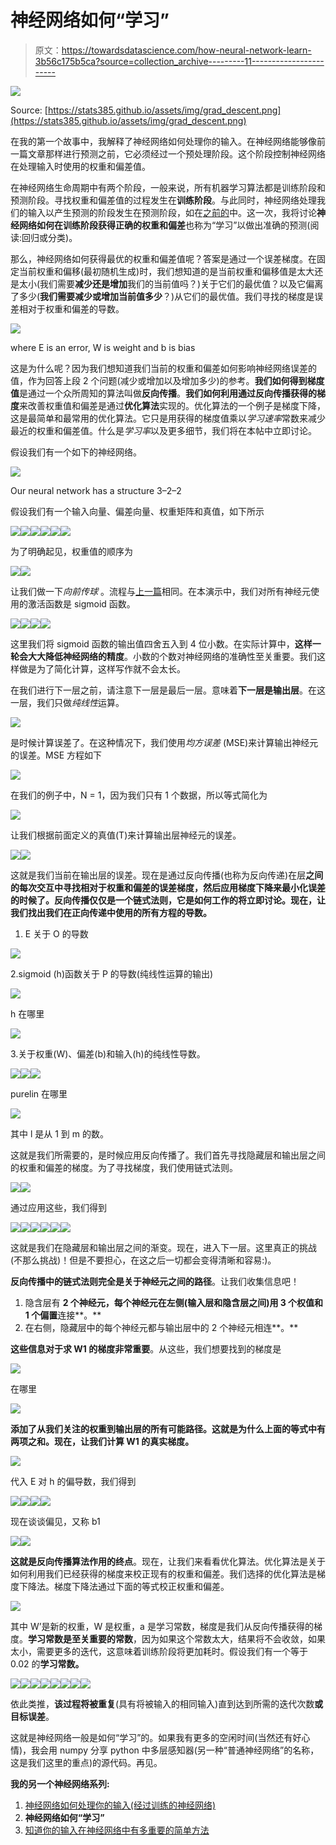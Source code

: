 # 神经网络如何“学习”

> 原文：<https://towardsdatascience.com/how-neural-network-learn-3b56c175b5ca?source=collection_archive---------11----------------------->

![](img/13dc15ec3716385196aa66fdfc50def4.png)

Source: [https://stats385.github.io/assets/img/grad_descent.png](https://stats385.github.io/assets/img/grad_descent.png)

在我的第一个故事中，我解释了神经网络如何处理你的输入。在神经网络能够像前一篇文章那样进行预测之前，它必须经过一个预处理阶段。这个阶段控制神经网络在处理输入时使用的权重和偏差值。

在神经网络生命周期中有两个阶段，一般来说，所有机器学习算法都是训练阶段和预测阶段。寻找权重和偏差值的过程发生在**训练阶段**。与此同时，神经网络处理我们的输入以产生预测的阶段发生在预测阶段，如在[之前的](https://medium.com/datadriveninvestor/how-neural-network-process-your-input-trained-neural-network-fd48f1bf310)中。这一次，我将讨论**神经网络如何在训练阶段获得正确的权重和偏差**也称为“学习”以做出准确的预测(阅读:回归或分类)。

那么，神经网络如何获得最优的权重和偏差值呢？答案是通过一个误差梯度。在固定当前权重和偏移(最初随机生成)时，我们想知道的是当前权重和偏移值是太大还是太小(我们需要**减少还是增加**我们的当前值吗？)关于它们的最优值？以及它偏离了多少(**我们需要减少或增加当前值多少**？)从它们的最优值。我们寻找的梯度是误差相对于权重和偏差的导数。

![](img/21973a31c94a5ab5d928afd81e92b5e4.png)

where E is an error, W is weight and b is bias

这是为什么呢？因为我们想知道我们当前的权重和偏差如何影响神经网络误差的值，作为回答上段 2 个问题(减少或增加以及增加多少)的参考。**我们如何得到梯度值**是通过一个众所周知的算法叫做**反向传播**。**我们如何利用通过反向传播获得的梯度**来改善权重值和偏差是通过**优化算法**实现的。优化算法的一个例子是梯度下降，这是最简单和最常用的优化算法。它只是用获得的梯度值乘以*学习速率*常数来减少最近的权重和偏差值。什么是*学习率*以及更多细节，我们将在本帖中立即讨论。

假设我们有一个如下的神经网络。

![](img/5e42f4a8730ef6ee6f44ff4f9b579372.png)

Our neural network has a structure 3–2–2

假设我们有一个输入向量、偏差向量、权重矩阵和真值，如下所示

![](img/572db28d6344e3ebc4dd50e3a2ce859d.png)![](img/575043fda7013a0408ed68ddad42763d.png)![](img/fa443b5ac5323a84a43f4a043e9ac700.png)![](img/5042b30a45dba26305831587838da621.png)![](img/0f17b2054c00002e4ee14676f90b9285.png)![](img/f2cc837a1e35ebc8a7829287186e8179.png)

为了明确起见，权重值的顺序为

![](img/361ebcd771613e8e57336ff30e573019.png)![](img/9fb7c8e6630a3f5e118d05d6707ad309.png)

让我们做一下*向前传球* 。流程与[上一篇](https://medium.com/datadriveninvestor/how-neural-network-process-your-input-trained-neural-network-fd48f1bf310)相同。在本演示中，我们对所有神经元使用的激活函数是 sigmoid 函数。

![](img/c8c204a628b0feacfacef1d54a7f5908.png)![](img/b13720ff74021ca9b41fd3df7d0764b4.png)![](img/81bcec79a7fb1d4eaa6ba4ed41354aa3.png)![](img/2397b533b546623639fe16bf05c29a94.png)

这里我们将 sigmoid 函数的输出值四舍五入到 4 位小数。在实际计算中，**这样一轮会大大降低神经网络的精度**。小数的个数对神经网络的准确性至关重要。我们这样做是为了简化计算，这样写作就不会太长。

在我们进行下一层之前，请注意下一层是最后一层。意味着**下一层是输出层**。在这一层，我们只做*纯线性*运算。

![](img/3a11d15b28014766120c5645aae498e9.png)

是时候计算误差了。在这种情况下，我们使用*均方误差* (MSE)来计算输出神经元的误差。MSE 方程如下

![](img/374402379c4be635e7f34d1b9a006308.png)

在我们的例子中，N = 1，因为我们只有 1 个数据，所以等式简化为

![](img/f8b4efccfdfc468b4b3cf4f58ba35103.png)

让我们根据前面定义的真值(T)来计算输出层神经元的误差。

![](img/e61421c0b52805e2b0e7231e7e0fdd6d.png)![](img/4d8d91a77fed534b3b814d51e2ae3ed6.png)

这就是我们当前在输出层的误差。现在是通过反向传播(也称为反向传递)在层**之间的每次交互中寻找相对于权重和偏差的误差梯度，然后应用梯度下降来最小化误差的时候了。**反向传播仅仅是一个链式法则**，它是如何工作的将立即讨论。现在，让我们找出我们在正向传递中使用的所有方程的导数。**

1.  E 关于 O 的导数

![](img/3a27d7fe1429103aaf1066045089385f.png)

2.sigmoid (h)函数关于 P 的导数(纯线性运算的输出)

![](img/e31ac157beab6f2116530a7e4e49775f.png)

h 在哪里

![](img/2e5a958c2dfc8c8c62a54f2697a90058.png)

3.关于权重(W)、偏差(b)和输入(h)的纯线性导数。

![](img/36cac82236eac8b7ae9ecce067ee89de.png)![](img/468ba2813eba49bb7f41ad8f0089f89b.png)![](img/1f6531a410a5b921145ace2bbc84dd3c.png)

purelin 在哪里

![](img/d247c2500a2176d7e6cf7014f9e0444f.png)

其中 l 是从 1 到 m 的数。

这就是我们所需要的，是时候应用反向传播了。我们首先寻找隐藏层和输出层之间的权重和偏差的梯度。为了寻找梯度，我们使用链式法则。

![](img/fc7016a86a0c79764f1c94b4a6a93566.png)![](img/a5e0fc09ad82fa8bb36c030f7791eee7.png)

通过应用这些，我们得到

![](img/875c5be7686a571e45ad33995692180c.png)![](img/51ef1734d6c181f366bad9595604ac66.png)![](img/35418a65757b18c0b21389b7d37e6552.png)![](img/af1257a7234c32fd522fa56172c80873.png)![](img/7baf96f8ec62555e53b51849a556a17f.png)![](img/ec41e81fbefaa2bfa7df9be8f40c69df.png)

这就是我们在隐藏层和输出层之间的渐变。现在，进入下一层。这里真正的挑战(不那么挑战)！但是不要担心，在这之后一切都会变得清晰和容易:)。

**反向传播中的链式法则完全是关于神经元之间的路径**。让我们收集信息吧！

1.  隐含层有 **2 个神经元，每个神经元在左侧(输入层和隐含层之间)用 3 个权值和 1 个偏置**连接**。**
2.  在右侧，隐藏层中的每个神经元都与输出层中的 2 个神经元相连**。**

**这些信息对于求 W1 的梯度非常重要**。从这些，我们想要找到的梯度是

![](img/0629afb997349d0032f9f390f5be73de.png)

在哪里

![](img/27735703bd12a8f92b47eeace14a45c8.png)

**添加了从我们关注的权重到输出层的所有可能路径。这就是为什么上面的等式中有两项之和。现在，让我们计算 W1 的真实梯度。**

![](img/6f6cb0c498bafa2db67d56e103d26e1c.png)

代入 E 对 h 的偏导数，我们得到

![](img/ac91e4d4165edb9db1d5004dd556a7d3.png)![](img/9c7e3376a94d59a35a1697614f5ed525.png)![](img/eb62a659db238e70a4dd531e16878974.png)![](img/d8059c26eca285f3b5d4a944ac24d6ca.png)

现在谈谈偏见，又称 b1

![](img/3c573eef42e34ae0dc0beb19cb9ae6ee.png)![](img/6c1c3affb0e37fbb22e0f6c0ae9c87a2.png)

**这就是反向传播算法作用的终点**。现在，让我们来看看优化算法。优化算法是关于如何利用我们已经获得的梯度来校正现有的权重和偏差。我们选择的优化算法是梯度下降法。梯度下降法通过下面的等式校正权重和偏差。

![](img/a2613d6ef84e96d8def82ccc699257ab.png)

其中 W’是新的权重，W 是权重，a 是学习常数，梯度是我们从反向传播获得的梯度。**学习常数是至关重要的常数**，因为如果这个常数太大，结果将不会收敛，如果太小，需要更多的迭代，这意味着训练阶段将更加耗时。假设我们有一个等于 0.02 的**学习常数。**

![](img/b5ac10c4fde309e9145e70a3996e4653.png)![](img/5bd9661eedae2f8937cd7dd9b11cc9bb.png)![](img/c48b0627e55b6f311b6c9ee9b1c36f3a.png)![](img/e56569c8bfb6ee1db5807c42303e39ff.png)![](img/9e261e4b67ad8a8b9546a1acd52cd068.png)![](img/47eb4009aa8a491c00047d4c825e8010.png)![](img/fb114fcdaceccb8cbcb9a0120cc3be09.png)![](img/837e65ac25dba91900e1931c1efde5f8.png)

依此类推，**该过程将被重复**(具有将被输入的相同输入)直到达到所需的迭代次数**或目标误差**。

这就是神经网络一般是如何“学习”的。如果我有更多的空闲时间(当然还有好心情)，我会用 numpy 分享 python 中多层感知器(另一种“普通神经网络”的名称，这是我们这里的重点)的源代码。再见。

**我的另一个神经网络系列:**

1.  [神经网络如何处理你的输入(经过训练的神经网络)](https://medium.com/datadriveninvestor/how-neural-network-process-your-input-trained-neural-network-fd48f1bf310)
2.  **神经网络如何“学习”**
3.  [知道你的输入在神经网络中有多重要的简单方法](https://medium.com/datadriveninvestor/a-simple-way-to-know-how-important-your-input-is-in-neural-network-86cbae0d3689)